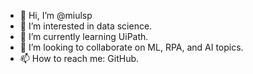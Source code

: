 - 👋 Hi, I’m @miulsp
- 👀 I’m interested in data science.
- 🌱 I’m currently learning UiPath.
- 💞️ I’m looking to collaborate on ML, RPA, and AI topics.
- 📫 How to reach me: GitHub.

<!---
miulsp/miulsp is a ✨ special ✨ repository because its `README.md` (this file) appears on your GitHub profile.
You can click the Preview link to take a look at your changes.
--->
